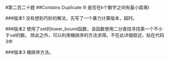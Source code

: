 #第二百二十题
##Contains Duplicate III
是否在k个数字之间有最小距离t

###版本1
没有想到巧妙的解法，先写了一个暴力计算版本，超时。

###版本2
使用了set的lower_bound函数，该函数使用二分查找寻找第一个不小于val的数。
除此之外，可以利用桶排序的方法求得。不在此详细叙述，贴在代码3中

###版本3
桶排序方法。